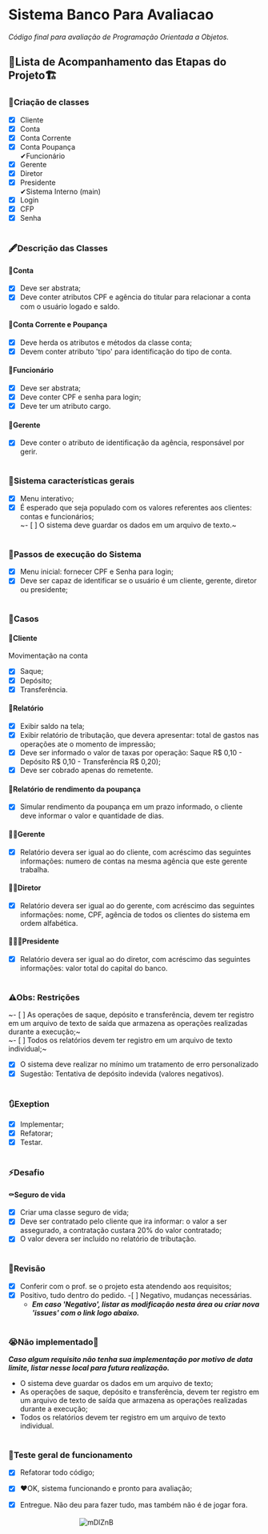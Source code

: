 # Sistema Banco Para Avaliacao
*Código final para avaliação de Programação Orientada a Objetos.*


## 🚧Lista de Acompanhamento das Etapas do Projeto🏗️
### 🔨Criação de classes
- [x] Cliente</br>
- [x] Conta</br>
- [x] Conta Corrente</br>
- [x] Conta Poupança</br>
✔Funcionário</br>
- [x] Gerente</br>
- [x] Diretor</br>
- [x] Presidente</br>
✔Sistema Interno (main)</br>
- [x] Login</br>
- [x] CFP</br>
- [x] Senha</br></br>
### 🖋Descrição das Classes
#### 💼Conta 
- [x] Deve ser abstrata;</br>
- [x] Deve conter atributos CPF e agência do titular para relacionar a conta com o usuário logado e saldo.</br>
#### 💼Conta Corrente e Poupança
- [x] Deve herda os atributos e métodos da classe conta;</br>
- [x] Devem conter atributo 'tipo' para identificação do tipo de conta.</br>
#### 🧑‍Funcionário
- [x] Deve ser abstrata;</br>
- [x] Deve conter CPF e senha para login;</br>
- [x] Deve ter um atributo cargo.</br>
#### 🧑‍Gerente
- [x] Deve conter o atributo de identificação da agência, responsável por gerir.</br></br>
### 🔑Sistema características gerais
- [x] Menu interativo;</br>
- [x] É esperado que seja populado com os valores referentes aos clientes: contas e funcionários;</br>
~- [ ] O sistema deve guardar os dados em um arquivo de texto.~</br></br>
### 🦥Passos de execução do Sistema
- [x] Menu inicial: fornecer CPF e Senha para login;</br>
- [x] Deve ser capaz de identificar se o usuário é um cliente, gerente, diretor ou presidente;</br></br>
### 📌Casos
#### 🧍Cliente
Movimentação na conta</br>
- [x] Saque;</br>
- [x] Depósito;</br>
- [x] Transferência.</br>
#### 📃Relatório
- [x] Exibir saldo na tela;</br>
- [x] Exibir relatório de tributação, que devera apresentar: total de gastos nas operações ate o momento de impressão;</br>
- [x] Deve ser informado o valor de taxas por operação: Saque R$ 0,10 - Depósito R$ 0,10 - Transferência R$ 0,20);</br>
- [x] Deve ser cobrado apenas do remetente.</br>
#### 📃Relatório de rendimento da poupança
- [x] Simular rendimento da poupança em um prazo informado, o cliente deve informar o valor e quantidade de dias.
#### 🧑📃Gerente
- [x] Relatório devera ser igual ao do cliente, com acréscimo das seguintes informações: numero de contas na mesma agência que este gerente trabalha.</br>
#### 👨‍📃Diretor
- [x] Relatório devera ser igual ao do gerente, com acréscimo das seguintes informações: nome, CPF, agência de todos os clientes do sistema em ordem alfabética.</br>
#### 👨‍⚖📃Presidente
- [x] Relatório devera ser igual ao do diretor, com acréscimo das seguintes informações: valor total do capital do banco.</br></br>
### ⚠Obs: Restrições
~- [ ] As operações de saque, depósito e transferência, devem ter registro em um arquivo de texto de saída que armazena as operações realizadas durante a execução;~</br>
~- [ ] Todos os relatórios devem ter registro em um arquivo de texto individual;~</br>
- [x] O sistema deve realizar no mínimo um tratamento de erro personalizado
- [x] Sugestão: Tentativa de depósito indevida (valores negativos).</br></br>
### 🔃Exeption
- [x] Implementar;</br>
- [x] Refatorar;</br>
- [x] Testar.</br></br>
### ⚡Desafio 
#### ⚰Seguro de vida
- [x] Criar uma classe seguro de vida;</br>
- [x] Deve ser contratado pelo cliente que ira informar: o valor a ser assegurado, a contratação custara 20% do valor contratado;</br> 
- [x] O valor devera ser incluído no relatório de tributação.</br> </br> 
### 🚨Revisão
- [x] Conferir com o prof. se o projeto esta atendendo aos requisitos;</br>
- [x] Positivo, tudo dentro do pedido. -[ ] Negativo, mudanças necessárias.</br>
   * ***Em caso 'Negativo', listar as modificação nesta área ou criar nova 'issues' com o link logo abaixo.***</br></br>
### 😭Não implementado🤯</br>
***Caso algum requisito não tenha sua implementação por motivo de data limite, listar nesse local para futura realização.***
* O sistema deve guardar os dados em um arquivo de texto;</br>
* As operações de saque, depósito e transferência, devem ter registro em um arquivo de texto de saída que armazena as operações realizadas durante a execução;</br>
* Todos os relatórios devem ter registro em um arquivo de texto individual.</br></br>
### 🧪Teste geral de funcionamento
- [x] Refatorar todo código;</br>
- [x] ❤OK, sistema funcionando e pronto para avaliação;</br>
- [x] Entregue. Não deu para fazer tudo, mas também não é de jogar fora.</br></br>
&nbsp;&nbsp;&nbsp;&nbsp;&nbsp;&nbsp;&nbsp;&nbsp;&nbsp;&nbsp;&nbsp;&nbsp;&nbsp;&nbsp;&nbsp;&nbsp;&nbsp;&nbsp;&nbsp;&nbsp;&nbsp;&nbsp;&nbsp;&nbsp;&nbsp;&nbsp;&nbsp;&nbsp;&nbsp;&nbsp;![mDlZnB](https://user-images.githubusercontent.com/57602117/117394985-92d6a000-aecd-11eb-8099-b19385405fa6.gif)

